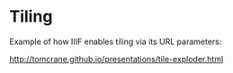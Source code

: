 # Tiling

Example of how IIIF enables tiling via its URL parameters:

http://tomcrane.github.io/presentations/tile-exploder.html
